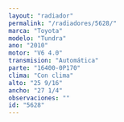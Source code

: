 ```yaml
---
layout: "radiador"
permalink: "/radiadores/5628/"
marca: "Toyota"
modelo: "Tundra"
ano: "2010"
motor: "V6 4.0"
transmision: "Automática"
parte: "16400-0P170"
clima: "Con clima"
alto: "25 9/16"
ancho: "27 1/4"
observaciones: ""
id: "5628"
---
```


